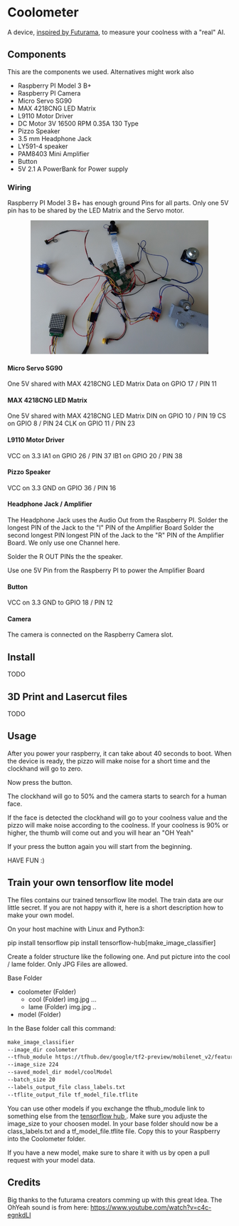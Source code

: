 # Coolometer

A device, [inspired by Futurama](https://www.youtube.com/watch?v=tXb7gLe0zNk), to measure your coolness with a "real" AI.


## Components

This are the components we used. Alternatives might work also

- Raspberry PI Model 3 B+
- Raspberry PI Camera
- Micro Servo SG90
- MAX 4218CNG LED Matrix
- L9110 Motor Driver
- DC Motor 3V 16500 RPM 0.35A 130 Type
- Pizzo Speaker
- 3.5 mm Headphone Jack
- LY591-4 speaker
- PAM8403 Mini Amplifier
- Button
- 5V 2.1 A PowerBank for Power supply

### Wiring

Raspberry PI Model 3 B+ has enough ground Pins for all parts. Only one 5V pin has to be shared by the LED Matrix and the Servo motor.

<p align="center">
<img src="imgs/wiring.jpg" width="400">
</p>

#### Micro Servo SG90
One 5V shared with MAX 4218CNG LED Matrix
Data on GPIO 17 / PIN 11

#### MAX 4218CNG LED Matrix
One 5V shared with MAX 4218CNG LED Matrix
DIN on GPIO 10 / PIN 19
CS on GPIO 8 / PIN 24
CLK on GPIO 11 / PIN 23

#### L9110 Motor Driver
VCC on 3.3 
IA1 on GPIO 26 / PIN 37
IB1 on GPIO 20 / PIN 38

#### Pizzo Speaker
VCC on 3.3
GND on GPIO 36 / PIN 16

#### Headphone Jack / Amplifier
The Headphone Jack uses the Audio Out from the Raspberry PI.
Solder the longest PIN of the Jack to the "I" PIN of the Amplifier Board
Solder the second longest PIN longest PIN of the Jack to the "R" PIN of the Amplifier Board. We only use one Channel here.

Solder the R OUT PINs the the speaker.

Use one 5V Pin from the Raspberry PI to power the Amplifier Board

#### Button
VCC on 3.3 
GND to GPIO 18 / PIN 12

#### Camera
The camera is connected on the Raspberry Camera slot.


## Install

TODO

## 3D Print and Lasercut files
TODO

## Usage

After you power your raspberry, it can take about 40 seconds to boot.
When the device is ready, the pizzo will make noise for a short time and the clockhand will go to zero.

Now press the button.

The clockhand will go to 50%  and the camera starts to search for a human face.

If the face is detected the clockhand will go to your coolness value and the pizzo will make noise according to the coolness.
If your coolness is 90% or higher, the thumb will come out and you will hear an "OH Yeah"

If your press the button again you will start from the beginning. 

HAVE FUN :)

## Train your own tensorflow lite model

The files contains our trained tensorflow lite model. The train data are our little secret. If you are not happy with it, here is a short description how to make your own model.

On your host machine with Linux and Python3:

pip install tensorflow
pip install tensorflow-hub[make_image_classifier]

Create a folder structure like the following one. And put picture into the cool / lame folder. Only JPG Files are allowed.

Base Folder
* coolometer (Folder)
    * cool (Folder)
      img.jpg ...
    * lame (Folder)
        img.jpg ..
* model (Folder)


In the Base folder call this command:
```bash
make_image_classifier   
--image_dir coolometer   
--tfhub_module https://tfhub.dev/google/tf2-preview/mobilenet_v2/feature_vector/4 
--image_size 224 
--saved_model_dir model/coolModel 
--batch_size 20  
--labels_output_file class_labels.txt 
--tflite_output_file tf_model_file.tflite
```
You can use other models if you exchange the tfhub_module link to something else from the [tensorflow hub ](https://tfhub.dev/). Make sure you adjuste the image_size to your choosen model.
In your base folder should now be a class_labels.txt and a tf_model_file.tflite file. Copy this to your Raspberry into the Coolometer folder.

If you have a new model, make sure to share it with us by open a pull request with your model data.


## Credits

Big thanks to the futurama creators comming up with this great Idea.
The OhYeah sound is from here: https://www.youtube.com/watch?v=c4c-egnkdLI